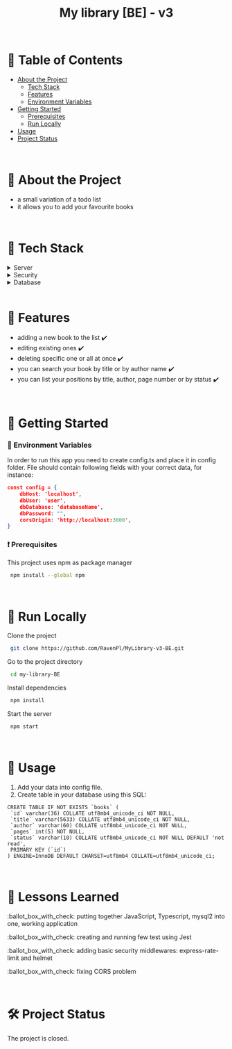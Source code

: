 <div align="center">  
  <h1>My library [BE] - v3</h1>  
</div>  
<!-- Table of Contents -->  

<br/>

# :notebook_with_decorative_cover: Table of Contents

- [About the Project](#star2-about-the-project)
    * [Tech Stack](#space_invader-tech-stack)
    * [Features](#dart-features)
    * [Environment Variables](#key-environment-variables)
- [Getting Started](#toolbox-getting-started)
    * [Prerequisites](#bangbang-prerequisites)
    * [Run Locally](#running-run-locally)
- [Usage](#eyes-usage)
- [Project Status](#hammer_and_wrench-project-status)

<br/>

# :star2: About the Project

* a small variation of a todo list
* it allows you to add your favourite books

<br/>

# :space_invader: Tech Stack

<details>  
  <summary>Server</summary>  
  <ul>  
    <li>Express.js</li>  
    <li>TypeScript</li>
  </ul>  
</details>  
<details>  
<summary>Security</summary>  
<ul>  
<li>Helmet</li> 
<li>Express Rate Limit</li>
</ul>  
</details>  
<details>  
<summary>Database</summary>  
  <ul>  
    <li>MySQL</li>  
  </ul>  
</details>  

<br/>

<!-- Features -->  

# :dart: Features

- adding a new book to the list :heavy_check_mark:
- editing existing ones :heavy_check_mark:
- deleting specific one or all at once :heavy_check_mark:
- you can search your book by title or by author name :heavy_check_mark:
- you can list your positions by title, author, page number or by status :heavy_check_mark:

<br/>

# :toolbox: Getting Started

### :key: Environment Variables

In order to run this app you need to create config.ts and place it in config folder. File should contain following
fields with your correct data, for instance:

```json  
const config = {  
    dbHost: 'localhost',  
    dbUser: 'user',  
    dbDatabase: 'databaseName',
    dbPassword: "",
    corsOrigin: 'http://localhost:3000',  
}
```

<!-- Prerequisites -->  

### :heavy_exclamation_mark: Prerequisites

This project uses npm as package manager

```bash  
 npm install --global npm  
```  

<br/>

<!-- Run Locally -->  

# :running: Run Locally

Clone the project

```bash  
 git clone https://github.com/RavenPl/MyLibrary-v3-BE.git
```  

Go to the project directory

```bash  
 cd my-library-BE  
```  

Install dependencies

```bash  
 npm install  
```  

Start the server

```bash  
 npm start  
```  
<br/>
<!-- Usage -->  

# :eyes: Usage

1. Add your data into config file.
2. Create table in your database using this SQL:

 ```
 CREATE TABLE IF NOT EXISTS `books` (
  `id` varchar(36) COLLATE utf8mb4_unicode_ci NOT NULL,
  `title` varchar(5633) COLLATE utf8mb4_unicode_ci NOT NULL,
  `author` varchar(60) COLLATE utf8mb4_unicode_ci NOT NULL,
  `pages` int(5) NOT NULL,
  `status` varchar(10) COLLATE utf8mb4_unicode_ci NOT NULL DEFAULT 'not read',
  PRIMARY KEY (`id`)
) ENGINE=InnoDB DEFAULT CHARSET=utf8mb4 COLLATE=utf8mb4_unicode_ci;
 ```
 
<br/>

# :deciduous_tree: Lessons Learned

<p> :ballot_box_with_check: putting together JavaScript, Typescript, mysql2 into one, working application</p>
<p> :ballot_box_with_check: creating and running few test using Jest</p>
<p> :ballot_box_with_check: adding basic security middlewares: express-rate-limit and helmet</p>
<p> :ballot_box_with_check: fixing CORS problem</p>

<br/>

# :hammer_and_wrench: Project Status

The project is closed.

